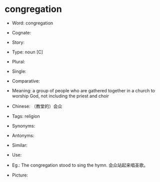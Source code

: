 # congregation

- Word: congregation
- Cognate: 
- Story: 

- Type: noun [C]
- Plural: 
- Single: 
- Comparative: 
- Meaning: a group of people who are gathered together in a church to worship God, not including the priest and choir
- Chinese: （教堂的）会众
- Tags: religion
- Synonyms: 
- Antonyms: 
- Similar: 
- Use: 
- Eg.: The congregation stood to sing the hymn. 会众站起来唱圣歌。
- Picture: 


